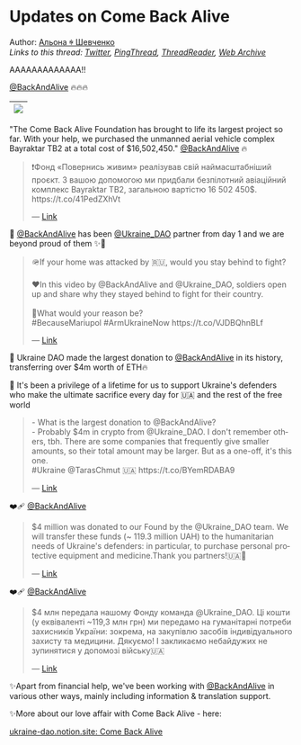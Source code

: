 # Updates on Come Back Alive

Author: [Альона ꑭ Шевченко](https://twitter.com/cryptodrftng)  
*Links to this thread: [Twitter](https://twitter.com/cryptodrftng/status/1551996273825300480), [PingThread](https://pingthread.com/thread/1551996273825300480), [ThreadReader](https://threadreaderapp.com/thread/1551996273825300480.html), [Web Archive](https://web.archive.org/web/*/https://twitter.com/cryptodrftng/status/1551996273825300480)*

AAAAAAAAAAAAA!!

  [@BackAndAlive](https://twitter.com/BackAndAlive) 🔥🔥🔥

| [![](https://pbs.twimg.com/media/FYnMYaBXkAEWKL9.jpg)](https://pbs.twimg.com/media/FYnMYaBXkAEWKL9.jpg) |
| :-: |

"The Come Back Alive Foundation has brought to life its largest project so far.  With your help, we purchased the unmanned aerial vehicle complex Bayraktar TB2 at a total cost of $16,502,450." [@BackAndAlive](https://twitter.com/BackAndAlive) 🔥

<blockquote class="twitter-tweet">
    <p lang="en" dir="ltr">
    ❗️Фонд «Повернись живим» реалізував свій наймасштабніший проєкт. З вашою допомогою ми придбали безпілотний авіаційний комплекс Bayraktar TB2, загальною вартістю 16 502 450$. https://t.co/41PedZXhVt<br />
    </p>
    &mdash; <a href="https://twitter.com/BackAndAlive/status/1551981959001391108">Link</a>
</blockquote>

🤝 [@BackAndAlive](https://twitter.com/BackAndAlive) has been [@Ukraine_DAO](https://twitter.com/Ukraine_DAO) partner from day 1 and we are beyond proud of them ✨💖

<blockquote class="twitter-tweet">
    <p lang="en" dir="ltr">
    🪖If your home was attacked by 🇷🇺, would you stay behind to fight?<br />
    <br />
    ❤️In this video by @BackAndAlive and @Ukraine_DAO, soldiers open up and share why they stayed behind to fight for their country.<br />
    <br />
    💪What would your reason be?<br />
    #BecauseMariupol #ArmUkraineNow https://t.co/VJDBQhnBLf<br />
    </p>
    &mdash; <a href="https://twitter.com/BackAndAlive/status/1541741015198990336">Link</a>
</blockquote>

💝 Ukraine DAO made the largest donation to [@BackAndAlive](https://twitter.com/BackAndAlive) in its history, transferring over $4m worth of ETH🔥

🖤 It's been a privilege of a lifetime for us to support Ukraine's defenders who make the ultimate sacrifice every day for 🇺🇦 and the rest of the free world

<blockquote class="twitter-tweet">
    <p lang="en" dir="ltr">
    - What is the largest donation to @BackAndAlive?<br />
    - Probably $4m in crypto from @Ukraine_DAO. I don&#39;t remember others, tbh. There are some companies that frequently give smaller amounts, so their total amount may be larger.  But as a one-off, it&#39;s this one.<br />
    #Ukraine @TarasChmut 🇺🇦 https://t.co/BYemRDABA9<br />
    </p>
    &mdash; <a href="https://twitter.com/Ukraine_DAO/status/1525267890852749312">Link</a>
</blockquote>

❤️‍🩹 [@BackAndAlive](https://twitter.com/BackAndAlive)

<blockquote class="twitter-tweet">
    <p lang="en" dir="ltr">
    $4 million was donated to our Found by the @Ukraine_DAO team. We will transfer these funds (~ 119.3 million UAH) to the humanitarian needs of Ukraine&#39;s defenders: in particular, to purchase personal protective equipment and medicine.Thank you partners!🇺🇦💪<br />
    </p>
    &mdash; <a href="https://twitter.com/BackAndAlive/status/1501906472514555905">Link</a>
</blockquote>

❤️‍🩹 [@BackAndAlive](https://twitter.com/BackAndAlive)

<blockquote class="twitter-tweet">
    <p lang="en" dir="ltr">
    $4 млн передала нашому Фонду команда @Ukraine_DAO. Ці кошти (у еквіваленті ~119,3 млн грн) ми передамо на гуманітарні потреби захисників України: зокрема, на закупівлю засобів індивідуального захисту та медицини. Дякуємо! І закликаємо небайдужих не зупинятися у допомозі війську🇺🇦<br />
    </p>
    &mdash; <a href="https://twitter.com/BackAndAlive/status/1501907168689336327">Link</a>
</blockquote>

✨Apart from financial help, we've been working with [@BackAndAlive](https://twitter.com/BackAndAlive) in various other ways, mainly including information & translation support. 

✨More about our love affair with Come Back Alive - here:

[ukraine-dao.notion.site: Come Back Alive](https://ukraine-dao.notion.site/Come-Back-Alive-21db9480e63c463f955d8ee899f399fd)
